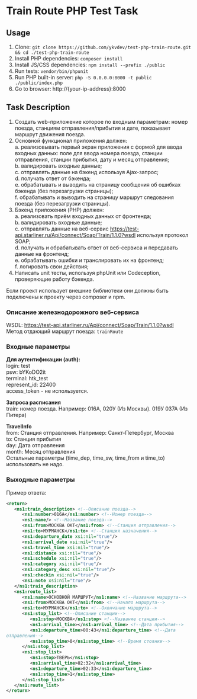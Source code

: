 # Train Route PHP Test Task

## Usage

1. Clone: `git clone https://github.com/ykvdev/test-php-train-route.git && cd ./test-php-train-route`
1. Install PHP dependencies: `composer install`
1. Install JS/CSS dependencies: `npm install --prefix ./public`
1. Run tests: `vendor/bin/phpunit`
1. Run PHP built-in server: `php -S 0.0.0.0:8000 -t public ./public/index.php`
1. Go to browser: http://{your-ip-address}:8000

## Task Description

1. Создать web-приложение которое по входным параметрам: номер поезда, станциям
   отправления/прибытия и дате, показывает маршрут движения поезда.
1. Основной функционал приложения должен:<br/>
   a. реализовывать первый экран приложения с формой для ввода входных
   данных: поле для ввода номера поезда, станции отправления, станции
   прибытия, дату и месяц отправления;<br/>
   b. валидировать входные данные;<br/>
   c. отправлять данные на бэкенд используя Ajax-запрос;<br/>
   d. получать ответ от бэкенда;<br/>
   e. обрабатывать и выводить на страницу сообщения об ошибках бэкенда (без
   перезагрузки страницы);<br/>
   f. обрабатывать и выводить на страницу маршрут следования поезда (без
   перезагрузки страницы).<br/>
1. Бэкенд приложения (PHP) должен:<br/>
   a. реализовать приём входных данных от фронтенда;<br/>
   b. валидировать входные данные;<br/>
   c. отправлять данные на веб-сервис
   https://test-api.starliner.ru/Api/connect/Soap/Train/1.1.0?wsdl используя
   протокол SOAP;<br/>
   d. получать и обрабатывать ответ от веб-сервиса и передавать данные на
   фронтенд;<br/>
   e. обрабатывать ошибки и транслировать их на фронтенд;<br/>
   f. логировать свои действия;<br/>
1. Написать unit тесты, используя phpUnit или Codeception, проверяющие работу
   бэкенда.

Если проект использует внешние библиотеки они должны быть подключены к проекту
через composer и npm.

### Описание железнодорожного веб-сервиса

WSDL: https://test-api.starliner.ru/Api/connect/Soap/Train/1.1.0?wsdl <br/>
Метод отдающий маршрут поезда: `trainRoute`

### Входные параметры

**Для аутентификации (auth):**<br/>
login: test<br/>
psw: bYKoDO2it<br/>
terminal: htk_test<br/>
represent_id: 22400<br/>
access_token - не используется.

**Запроса расписания**<br/>
train: номер поезда. Например: 016А, 020У (Из Москвы). 019У 037А (Из Питера)

**TravelInfo**<br/>
from: Станция отправления. Например: Санкт-Петербург, Москва<br/>
to: Станция прибытия<br/>
day: Дата отправления<br/>
month: Месяц отправления<br/>
Остальные параметры (time_dep, time_sw, time_from и time_to) использовать не надо.

### Выходные параметры

Пример ответа:
```xml
<return>
   <ns1:train_description> <!--Описание поезда-->
      <ns1:number>016А</ns1:number> <!--Номер поезда-->
      <ns1:name/> <!--Название поезда-->
      <ns1:from>МОСКВА ОКТ</ns1:from> <!--Станция отправления-->
      <ns1:to>МУРМАНСК</ns1:to> <!--Станция назначения-->
      <ns1:departure_date xsi:nil="true"/>
      <ns1:arrival_date xsi:nil="true"/>
      <ns1:travel_time xsi:nil="true"/>
      <ns1:distance xsi:nil="true"/>
      <ns1:schedule xsi:nil="true"/>
      <ns1:category xsi:nil="true"/>
      <ns1:category_desc xsi:nil="true"/>
      <ns1:checkin xsi:nil="true"/>
      <ns1:note xsi:nil="true"/>
   </ns1:train_description>
   <ns1:route_list>
      <ns1:name>ОСНОВНОЙ МАРШРУТ</ns1:name> <!--Название маршрута-->
      <ns1:from>МОСКВА ОКТ</ns1:from> <!--Начало маршрута-->
      <ns1:to>МУРМАНСК</ns1:to> <!--Окончание маршрута-->
      <ns1:stop_list> <!--Описание станции-->
         <ns1:stop>МОСКВА</ns1:stop> <!--Название станции-->
         <ns1:arrival_time></ns1:arrival_time> <!--Дата прибытия-->
         <ns1:departure_time>00:43</ns1:departure_time> <!--Дата
отправления-->
         <ns1:stop_time>0</ns1:stop_time> <!--Время стоянки-->
      </ns1:stop_list>
      <ns1:stop_list>
         <ns1:stop>ТВЕРЬ</ns1:stop>
         <ns1:arrival_time>02:32</ns1:arrival_time>
         <ns1:departure_time>02:33</ns1:departure_time>
         <ns1:stop_time>1</ns1:stop_time>
      </ns1:stop_list>
   </ns1:route_list>
</return>
```